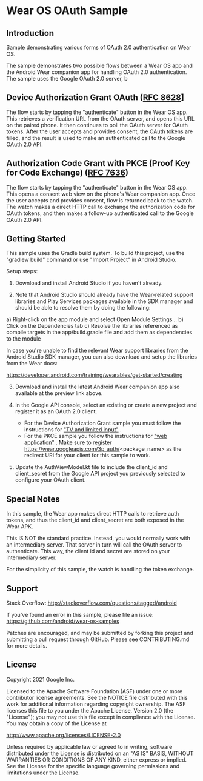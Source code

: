 Wear OS OAuth Sample
===================================

Introduction
------------

Sample demonstrating various forms of OAuth 2.0 authentication on Wear OS.

The sample demonstrates two possible flows between a Wear OS app and the Android Wear companion app
for handling OAuth 2.0 authentication. The sample uses the Google OAuth 2.0 server, b

## Device Authorization Grant OAuth ([RFC 8628](https://datatracker.ietf.org/doc/html/rfc8628)]

The flow starts by tapping the "authenticate" button in the Wear OS app. This retrieves a
verification URL from the OAuth server, and opens this URL on the paired phone. It then continues to
poll the OAuth server for OAuth tokens. After the user accepts and provides consent, the OAuth
tokens are filled, and the result is used to make an authenticated call to the Google OAuth 2.0 API.

## Authorization Code Grant with PKCE (Proof Key for Code Exchange) ([RFC 7636](https://datatracker.ietf.org/doc/html/rfc7636))

The flow starts by tapping the "authenticate" button in the Wear OS app. This opens a consent web
view on the phone's Wear companion app. Once the user accepts and provides consent, flow is returned
back to the watch. The watch makes a direct HTTP call to exchange the authorization code for OAuth
tokens, and then makes a follow-up authenticated call to the Google OAuth 2.0 API.

Getting Started
---------------

This sample uses the Gradle build system. To build this project, use the
"gradlew build" command or use "Import Project" in Android Studio.

Setup steps:

1) Download and install Android Studio if you haven't already.

2) Note that Android Studio should already have the Wear-related support libraries and Play Services
   packages available in the SDK manager and should be able to resolve them by doing the following:

a) Right-click on the app module and select Open Module Settings... b) Click on the Dependencies tab
c) Resolve the libraries referenced as compile targets in the app/build.gradle file and add them as
dependencies to the module

In case you're unable to find the relevant Wear support libraries from the Android Studio SDK
manager, you can also download and setup the libraries from the Wear docs:

https://developer.android.com/training/wearables/get-started/creating

3) Download and install the latest Android Wear companion app also available at the preview link
   above.

4) In the Google API console, select an existing or create a new project and register it as an OAuth
   2.0 client.

    - For the Device Authorization Grant sample you must follow the instructions
      for ["TV and limited input"](https://developers.google.com/identity/protocols/oauth2/limited-input-device#creatingcred)
      .
    - For the PKCE sample you follow the instructions
      for ["web application"](https://developers.google.com/identity/protocols/oauth2/web-server#creatingcred)
      . Make sure to register https://wear.googleapis.com/3p_auth/<package_name>
      as the redirect URI for your client for this sample to work.

4) Update the AuthViewModel.kt file to include the client_id and client_secret from the Google API
   project you previously selected to configure your OAuth client.

Special Notes
---------------

In this sample, the Wear app makes direct HTTP calls to retrieve auth tokens, and thus the client_id
and client_secret are both exposed in the Wear APK.

This IS NOT the standard practice. Instead, you would normally work with an intermediary server.
That server in turn will call the OAuth server to authenticate. This way, the client id and secret
are stored on your intermediary server.

For the simplicity of this sample, the watch is handling the token exchange.

Support
-------

Stack Overflow: http://stackoverflow.com/questions/tagged/android

If you've found an error in this sample, please file an issue:
https://github.com/android/wear-os-samples

Patches are encouraged, and may be submitted by forking this project and submitting a pull request
through GitHub. Please see CONTRIBUTING.md for more details.

License
-------

Copyright 2021 Google Inc.

Licensed to the Apache Software Foundation (ASF) under one or more contributor license agreements.
See the NOTICE file distributed with this work for additional information regarding copyright
ownership. The ASF licenses this file to you under the Apache License, Version 2.0 (the "License");
you may not use this file except in compliance with the License. You may obtain a copy of the
License at

http://www.apache.org/licenses/LICENSE-2.0

Unless required by applicable law or agreed to in writing, software distributed under the License is
distributed on an "AS IS" BASIS, WITHOUT WARRANTIES OR CONDITIONS OF ANY KIND, either express or
implied. See the License for the specific language governing permissions and limitations under the
License.
